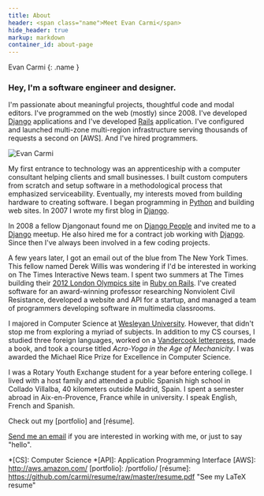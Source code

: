 ```yaml
--- 
title: About
header: <span class="name">Meet Evan Carmi</span>
hide_header: true
markup: markdown
container_id: about-page
---
```


Evan Carmi
{: .name }

### Hey, I'm a software engineer and designer.

I'm passionate about meaningful projects, thoughtful code and modal editors. I've programmed on the web (mostly) since 2008. I've developed [Django] applications and I've developed [Rails] application. I've configured and launched multi-zone multi-region infrastructure serving thousands of requests a second on [AWS]. And I've hired programmers.

<img alt="Evan Carmi" id="headstand-about" src="/static/img/evan-head-circle-500.png">

My first entrance to technology was an apprenticeship with a computer consultant helping clients and small businesses. I built custom computers from scratch and setup software in a methodological process that emphasized serviceability. Eventually, my interests moved from building hardware to creating software. I began programming in [Python] and building web sites. In 2007 I wrote my first blog in [Django].

In 2008 a fellow Djangonaut found me on [Django People](https://people.djangoproject.com/carmi/) and invited me to a [Django] meetup. He also hired me for a contract job working with [Django]. Since then I've always been involved in a few coding projects.

A few years later, I got an email out of the blue from The New York Times. This fellow named Derek Willis was wondering if I'd be interested in working on The Times Interactive News team. I spent two summers at The Times building their [2012 London Olympics site](http://london2012.nytimes.com) in [Ruby on Rails]. I've created software for an award-winning professor researching Nonviolent Civil Resistance, developed a website and API for a startup, and managed a team of programmers developing software in multimedia classrooms.

I majored in Computer Science at [Wesleyan University](http://wesleyan.edu/). However, that didn't stop me from exploring a myriad of subjects. In addition to my CS courses, I studied three foreign languages, worked on a [Vandercook letterpress](http://en.wikipedia.org/wiki/Vandercook), made a book, and took a course titled *Acro-Yoga in the Age of Mechanicity*. I was awarded the Michael Rice Prize for Excellence in Computer Science.

I was a Rotary Youth Exchange student for a year before entering college. I lived with a host family and attended a public Spanish high school in Collado Villalba, 40 kilometers outside Madrid, Spain. I spent a semester abroad in Aix-en-Provence, France while in university. I speak English, French and Spanish.

Check out my [portfolio] and [résume].

<a href="&#109;&#097;&#105;&#108;&#116;&#111;:&#101;&#118;&#097;&#110;&#064;&#101;&#099;&#097;&#114;&#109;&#105;&#046;&#111;&#114;&#103;">Send me an email</a> if you are interested in working with me, or just to say "hello".

[Python]: http://www.python.org/ "An easy-to-read, fun-to-code, programming language."
[Django]: http://www.djangoproject.com/ "A kick-ass Python Web framework"
[Rails]: http://rubyonrails.org/ "A hip Ruby framework for rockstar programmers"
[Ruby on Rails]: http://rubyonrails.org/ "A hip Ruby framework for rockstar programmers"
[vim]: http://www.vim.org/ "An advanced text editor"
[git]: http://git-scm.com/ "A distributed version control system"
*[CS]: Computer Science
*[API]: Application Programming Interface
[AWS]: http://aws.amazon.com/
[portfolio]: /portfolio/
[résume]: https://github.com/carmi/resume/raw/master/resume.pdf "See my LaTeX resume"
